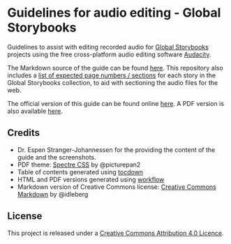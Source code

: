 # Guidelines for audio editing - Global Storybooks

Guidelines to assist with editing recorded audio for [Global Storybooks](https://globalstorybooks.net) projects using the free cross-platform audio editing software [Audacity](https://www.audacityteam.org/).

The Markdown source of the guide can be found [here](audio-editing.md). This repository also includes a [list of expected page numbers / sections](https://globalstorybooks.net/guidelines/sections/) for each story in the Global Storybooks collection, to aid with sectioning the audio files for the web.

The official version of this guide can be found online [here](https://globalstorybooks.net/guidelines/audio-editing/). A PDF version is also available [here](https://globalstorybooks.net/guidelines/audio-editing/audio_editing_guidelines.pdf).

## Credits

* Dr. Espen Stranger-Johannessen for the providing the content of the guide and the screenshots.
* PDF theme: [Spectre CSS](https://github.com/picturepan2/spectre/) by @picturepan2
* Table of contents generated using [tocdown](https://github.com/dohliam/tocdown)
* HTML and PDF versions generated using [workflow](https://github.com/dohliam/workflow)
* Markdown version of Creative Commons license: [Creative Commons Markdown](https://github.com/idleberg/Creative-Commons-Markdown) by @idleberg

## License

This project is released under a [Creative Commons Attribution 4.0 Licence](https://creativecommons.org/licenses/by/4.0/).

